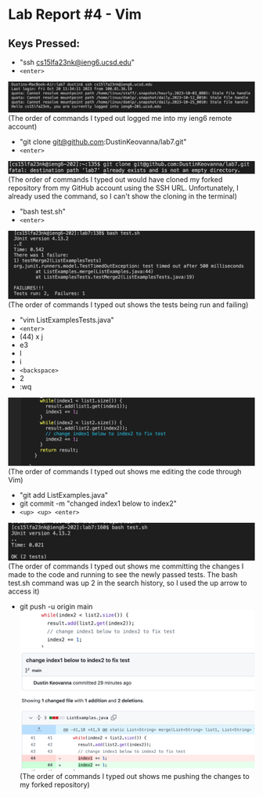 # Lab Report #4 - Vim

## Keys Pressed:
* "ssh cs15lfa23nk@ieng6.ucsd.edu" 
* ```<enter>```
  
![Image](lab4img1.png)
(The order of commands I typed out logged me into my ieng6 remote account)

* "git clone git@github.com:DustinKeovanna/lab7.git" 
* ```<enter>```

![Image](lab4img2.png)
(The order of commands I typed out would have cloned my forked repository from my GitHub account using the SSH URL. Unfortunately, I already used the command, so I can't show the cloning in the terminal) 

* "bash test.sh" 
* ```<enter>```

![Image](lab4img3.png)
(The order of commands I typed out shows the tests being run and failing)

* "vim ListExamplesTests.java"
*  ```<enter>```
* (44) x j
* e3
* l 
* i 
* ```<backspace>``` 
* 2 
* :wq

![Image](lab4img4.png)
(The order of commands I typed out shows me editing the code through Vim)

* "git add ListExamples.java"
* git commit -m "changed index1 below to index2" 
* ```<up> <up> <enter>``` 

![Image](lab4img5.png)
(The order of commands I typed out shows me committing the changes I made to the code and running to see the newly passed tests. The bash test.sh command was up 2 in the search history, so I used the up arrow to access it)
 
* git push -u origin main
![Image](lab4img6.png) ![Image](lab4img7.png)
(The order of commands I typed out shows me pushing the changes to my forked repository)
